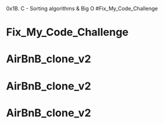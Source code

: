 0x1B. C - Sorting algorithms & Big O
#Fix_My_Code_Challenge
# Fix_My_Code_Challenge
# AirBnB_clone_v2
# AirBnB_clone_v2
# AirBnB_clone_v2
